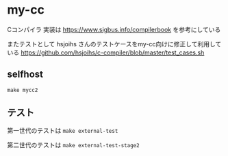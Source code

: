 # my-cc

Cコンパイラ
実装は https://www.sigbus.info/compilerbook を参考にしている

またテストとして hsjoihs さんのテストケースをmy-cc向けに修正して利用している
https://github.com/hsjoihs/c-compiler/blob/master/test_cases.sh

## selfhost
`make mycc2`

## テスト
第一世代のテストは `make external-test`

第二世代のテストは `make external-test-stage2`

